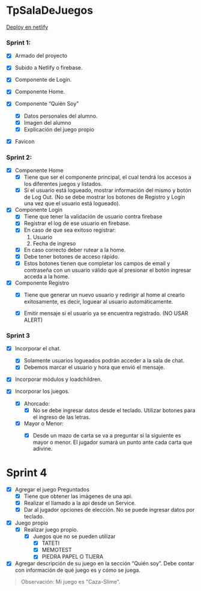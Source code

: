 # TpSalaDeJuegos
[Deploy en netlify]( https://sala-de-juegos-landaur.netlify.app/ )

### Sprint 1:

- [x] Armado del proyecto
- [x] Subido a Netlify o firebase.
- [x] Componente de Login.
- [x] Componente Home.
- [x] Componente “Quién Soy”
  - [x] Datos personales del alumno.
  - [x] Imagen del alumno
  - [x] Explicación del juego propio
- [x] Favicon


### Sprint 2:

- [x] Componente Home
  - [x] Tiene que ser el componente principal, el cual tendrá los accesos a los diferentes juegos y listados.
  - [x] Si el usuario está logueado, mostrar información del mismo y botón de Log Out. (No se debe mostrar los botones de Registro y Login una vez que el usuario está logueado).

- [x] Componente Login
  - [x] Tiene que tener la validación de usuario contra firebase
  - [x] Registrar el log de ese usuario en firebase.
  - [x] En caso de que sea exitoso registrar:
    1. Usuario
    2. Fecha de ingreso
  - [x] En caso correcto deber rutear a la home.
  - [x] Debe tener botones de acceso rápido.
  - [x] Estos botones tienen que completar los campos de email y contraseña con un usuario válido que al presionar el botón ingresar acceda a la home.

- [x] Componente Registro
  - [x] Tiene que generar un nuevo usuario y redirigir al home al crearlo exitosamente, es decir, loguear al usuario automáticamente.
  - [x] Emitir mensaje si el usuario ya se encuentra registrado. (NO USAR ALERT)


### Sprint 3

- [x] Incorporar el chat.
  - [x] Solamente usuarios logueados podrán acceder a la sala de chat.
  - [x] Debemos marcar el usuario y hora que envió el mensaje.

- [x] Incorporar módulos y loadchildren.

- [x] Incorporar los juegos.
  - [x] Ahorcado:
    - [x] No se debe ingresar datos desde el teclado. Utilizar botones para el ingreso de las letras.
  - [x] Mayor o Menor:
    - [x] Desde un mazo de carta se va a preguntar si la siguiente es mayor o menor. El jugador sumará un punto ante cada carta que adivine.


# Sprint 4

- [x] Agregar el juego Preguntados
  - [x] Tiene que obtener las imágenes de una api.
  - [x] Realizar el llamado a la api desde un Service.
  - [x] Dar al jugador opciones de elección. No se puede ingresar datos por teclado.

- [x] Juego propio
  - [x] Realizar juego propio.
    - [x] Juegos que no se pueden utilizar
      - [x] TATETI
      - [x] MEMOTEST
      - [x] PIEDRA PAPEL O TIJERA

- [x] Agregar descripción de su juego en la sección “Quién soy”. Debe contar con
      información de qué juego es y cómo se juega.

> Observación: Mi juego es "Caza-Slime".
